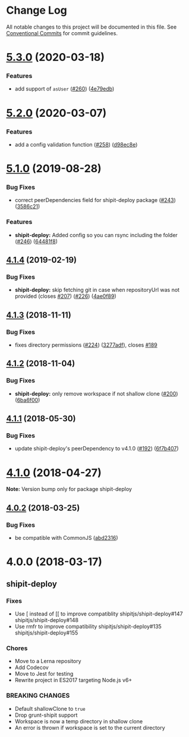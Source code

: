 # Change Log

All notable changes to this project will be documented in this file.
See [Conventional Commits](https://conventionalcommits.org) for commit guidelines.

# [5.3.0](https://github.com/shipitjs/shipit/tree/master/packages/shipit-deploy/compare/v5.2.0...v5.3.0) (2020-03-18)


### Features

* add support of `asUser` ([#260](https://github.com/shipitjs/shipit/tree/master/packages/shipit-deploy/issues/260)) ([4e79edb](https://github.com/shipitjs/shipit/tree/master/packages/shipit-deploy/commit/4e79edb))





# [5.2.0](https://github.com/shipitjs/shipit/tree/master/packages/shipit-deploy/compare/v5.1.0...v5.2.0) (2020-03-07)


### Features

* add a config validation function ([#258](https://github.com/shipitjs/shipit/tree/master/packages/shipit-deploy/issues/258)) ([d98ec8e](https://github.com/shipitjs/shipit/tree/master/packages/shipit-deploy/commit/d98ec8e))





# [5.1.0](https://github.com/shipitjs/shipit/tree/master/packages/shipit-deploy/compare/v5.0.0...v5.1.0) (2019-08-28)


### Bug Fixes

* correct peerDependencies field for shipit-deploy package ([#243](https://github.com/shipitjs/shipit/tree/master/packages/shipit-deploy/issues/243)) ([3586c21](https://github.com/shipitjs/shipit/tree/master/packages/shipit-deploy/commit/3586c21))


### Features

* **shipit-deploy:** Added config so you can rsync including the folder ([#246](https://github.com/shipitjs/shipit/tree/master/packages/shipit-deploy/issues/246)) ([64481f8](https://github.com/shipitjs/shipit/tree/master/packages/shipit-deploy/commit/64481f8))





## [4.1.4](https://github.com/shipitjs/shipit/tree/master/packages/shipit-deploy/compare/v4.1.3...v4.1.4) (2019-02-19)


### Bug Fixes

* **shipit-deploy:** skip fetching git in case when repositoryUrl was not provided (closes [#207](https://github.com/shipitjs/shipit/tree/master/packages/shipit-deploy/issues/207)) ([#226](https://github.com/shipitjs/shipit/tree/master/packages/shipit-deploy/issues/226)) ([4ae0f89](https://github.com/shipitjs/shipit/tree/master/packages/shipit-deploy/commit/4ae0f89))





## [4.1.3](https://github.com/shipitjs/shipit/tree/master/packages/shipit-deploy/compare/v4.1.2...v4.1.3) (2018-11-11)


### Bug Fixes

* fixes directory permissions ([#224](https://github.com/shipitjs/shipit/tree/master/packages/shipit-deploy/issues/224)) ([3277adf](https://github.com/shipitjs/shipit/tree/master/packages/shipit-deploy/commit/3277adf)), closes [#189](https://github.com/shipitjs/shipit/tree/master/packages/shipit-deploy/issues/189)





## [4.1.2](https://github.com/shipitjs/shipit/tree/master/packages/shipit-deploy/compare/v4.1.1...v4.1.2) (2018-11-04)


### Bug Fixes

* **shipit-deploy:** only remove workspace if not shallow clone ([#200](https://github.com/shipitjs/shipit/tree/master/packages/shipit-deploy/issues/200)) ([6ba6f00](https://github.com/shipitjs/shipit/tree/master/packages/shipit-deploy/commit/6ba6f00))





<a name="4.1.1"></a>
## [4.1.1](https://github.com/shipitjs/shipit/compare/v4.1.0...v4.1.1) (2018-05-30)


### Bug Fixes

* update shipit-deploy's peerDependency to v4.1.0 ([#192](https://github.com/shipitjs/shipit/issues/192)) ([6f7b407](https://github.com/shipitjs/shipit/commit/6f7b407))




<a name="4.1.0"></a>
# [4.1.0](https://github.com/shipitjs/shipit/compare/v4.0.2...v4.1.0) (2018-04-27)




**Note:** Version bump only for package shipit-deploy

<a name="4.0.2"></a>
## [4.0.2](https://github.com/shipitjs/shipit/compare/v4.0.1...v4.0.2) (2018-03-25)


### Bug Fixes

* be compatible with CommonJS ([abd2316](https://github.com/shipitjs/shipit/commit/abd2316))




<a name="4.0.0"></a>

# 4.0.0 (2018-03-17)

## shipit-deploy

### Fixes

* Use [ instead of [[ to improve compatiblity shipitjs/shipit-deploy#147 shipitjs/shipit-deploy#148
* Use rmfr to improve compatibility shipitjs/shipit-deploy#135 shipitjs/shipit-deploy#155

### Chores

* Move to a Lerna repository
* Add Codecov
* Move to Jest for testing
* Rewrite project in ES2017 targeting Node.js v6+

### BREAKING CHANGES

* Default shallowClone to `true`
* Drop grunt-shipit support
* Workspace is now a temp directory in shallow clone
* An error is thrown if workspace is set to the current directory
